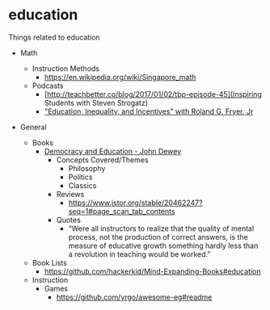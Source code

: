 # education
Things related to education

* Math
  * Instruction Methods
    * https://en.wikipedia.org/wiki/Singapore_math
  * Podcasts
    * [http://teachbetter.co/blog/2017/01/02/tbp-episode-45](Inspiring Students with Steven Strogatz)
    * ["Education, Inequality, and Incentives" with Roland G. Fryer, Jr](https://soundcloud.com/hayekprogrampodcast/education-inequality-and-incentives-with-roland-g-fryer-jr)

* General
  * Books
     * [Democracy and Education - John Dewey](https://www.gutenberg.org/files/852/852-h/852-h.htm)
	   * Concepts Covered/Themes
	     * Philosophy
		 * Politics
		 * Classics
       * Reviews
	     * https://www.jstor.org/stable/20462247?seq=1#page_scan_tab_contents
	   * Quotes
	     * “Were all instructors to realize that the quality of mental process, not the production of correct answers, is the measure of educative growth something hardly less than a revolution in teaching would be worked.” 
  * Book Lists
    * https://github.com/hackerkid/Mind-Expanding-Books#education
  * Instruction
    * Games
	  * https://github.com/yrgo/awesome-eg#readme
  
